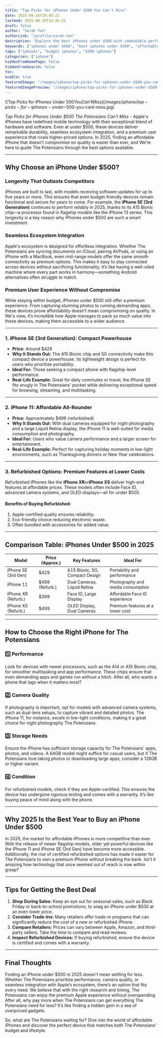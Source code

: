 ```yaml
---
title: "Top Picks for iPhones Under $500 You Can't Miss"
date: 2025-08-16T19:45:22
lastmod: 2025-08-16T19:45:22
draft: false
author: "Sarah Tan"
authorLink: "/profile/sarah-tan"
description: "Explore the best iPhones under $500 with unbeatable performance, sleek designs, and advanced features, offering exceptional value for your budget."
keywords: ["iphones under $500", "best iphones under $500", "affordable iphones 2025"]
tags: ["iphones", "budget iphones", "$500 iphones"]
categories: ["iphone"]
hiddenFromHomePage: false
hiddenFromSearch: false
toc:
enable: true
featuredImage: "/images/iphone/top-picks-for-iphones-under-$500-you-cant-miss.jpg"
featuredImagePreview: "/images/iphone/top-picks-for-iphones-under-$500-you-cant-miss.jpg"
---
```


![Top Picks for iPhones Under $500 You Can't Miss](/images/iphone/top-picks-for-iphones-under-$500-you-cant-miss.jpg)

*Top Picks for iPhones Under $500 The Potensians Can't Miss* - Apple's iPhones have redefined mobile technology with their exceptional blend of hardware and software. Even at under $500, these devices deliver remarkable durability, seamless ecosystem integration, and a premium user experience that rivals higher-priced options. In 2025, finding an affordable iPhone that doesn’t compromise on quality is easier than ever, and We’re here to guide The Potensians through the best options available.

---

## Why Choose an iPhone Under $500?

### Longevity That Outlasts Competitors

iPhones are built to last, with models receiving software updates for up to five years or more. This ensures that even budget-friendly devices remain functional and secure for years to come. For example, the **iPhone SE (3rd Generation)** continues to perform reliably in 2025, thanks to its A15 Bionic chip—a processor found in flagship models like the iPhone 13 series. This longevity is a key reason why iPhones under $500 are such a smart investment.

### Seamless Ecosystem Integration

Apple's ecosystem is designed for effortless integration. Whether The Potensia​ns are syncing documents on iCloud, pair​ing AirPods, or using an iPhone with a MacBook, even mid-range models offer the same smooth connectivity as premium options. This makes it easy to stay connected across devices without sacrificing functionality. It’s like having a well-oiled machine where every part works in harmony—something Android alternatives often struggle to match.

### Premium User Experience Without Compromise

While staying within budget, iPhones under $500 still offer a premium experience. From capturing stunning photos to running demanding apps, these devices prove affordability doesn’t mean compromising on quality. In We's view, it’s incredible how Apple manages to pack so much value into these devices, making them accessible to a wider audience.

---

### 1. iPhone SE (3rd Generation): Compact Powerhouse

- **Price:** Around $429 
- **Why It Stands Out:** The A15 Bionic chip and 5G connectivity make this compact device a powerhouse. Its lightweight design is perfect for users who prioritize portability. 
- **Ideal For:** Those seeking a compact phone with flagship-level performance. 
- **Real-Life Example:** Great for daily commutes or travel, the iPhone SE fits snugly in The Potensians' pocket while delivering exceptional speed ​for browsing, streaming, and multitasking.

---

### 2. iPhone 11: Affordable All-Rounder

- **Price:** Approximately $499 (refurbished) 
- **Why It Stands Out:** With dual cameras equipped for night photography and a large Liquid Retina display, the iPhone 11 is well-suited for media consumption and photography.  
- **Ideal For:** Users who value camera performance and a larger screen for entertainment. 
- **Real-Life Example:** Perfect for capturing holiday moments in low-light environments, such as Thanksgiving dinners or New Year celebrations.

---

### 3. Refurbished Options: Premium Features at Lower Costs

Refurbished iPhones like the **iPhone XR**or**iPhone XS** deliver high-end features at affordable prices. These models often include Face ID, advanced camera systems, and OLED displays—all for under $500.

#### Benefits of Buying Refurbished:

1. Apple-certified quality ensures reliability. 
2. Eco-friendly choice reducing electronic waste. 
3.  Oft​en bundled with accessories for added value. 

---

## Comparison Table: iPhones Under $500 in 2025

<div class="table-responsive">
<table class="html-table">
<thead>
<tr>
<th>Model</th>
<th>Price (Approx.)</th>
<th>Key Features</th>
<th>Ideal For</th>
</tr>
</thead>
<tbody>
<tr>
<td>iPhone SE (3rd Gen)</td>
<td>$429</td>
<td>A15 Bionic, 5G, Compact Design</td>
<td>Portability and performance</td>
</tr>
<tr>
<td>iPhone 11</td>
<td>$499 (Refurb.)</td>
<td>Dual Cameras, Liquid Retina</td>
<td>Photography and media consumption</td>
</tr>
<tr>
<td>iPhone XR (Refurb.)</td>
<td>$399</td>
<td>Face ID, Large Display</td>
<td>Affordable Face ID experience</td>
</tr>
<tr>
<td>iPhone XS (Refurb.)</td>
<td>$499</td>
<td>OLED Display, Dual Cameras</td>
<td>Premium features at a lower cost</td>
</tr>
</tbody>
</table>
</div>

---

## How to Choose the Right iPhone for The Potensians

### 1️⃣ Performance

Look for devices with newer processors, such as the A14 or A15 Bionic chip, for smoother multitasking and app performance. These chips ensure that even demanding apps and games run without a hitch. After all, who wants a phone that lags when it matters most?

### 2️⃣ Camera Quality

If photography is important, opt for models with advanced camera systems, such as dual-lens setups, to capture vibrant and detailed photos. The iPhone 11, for instance, excels in low-light conditions, making it a great choice for night photography The Potensians.

### 3️⃣ Storage Needs

Ensure the iPhone has sufficient storage capacity for The Potensians' apps, photos, and videos. A 64GB model might suffice for casual users, but if The Potensians love taking photos or downloading large apps, consider a 128GB or higher variant.

### 4️⃣ Condition

For refurbished models, check if they are Apple-certified. This ensures the device has undergone rigorous testing and comes with a warranty. It’s like buying peace of mind along with the phone. 

---

## Why 2025 Is the Best Year to Buy an iPhone Under $500

In 2025, the market for affordable iPhones is more competitive than ever. With the release of newer flagship models, older yet powerful devices like the iPhone 11 and iPhone SE (3rd Gen) have become more accessible. Additionally, the rise of certified refurbished options has made it easier for The Potensians to own a premium iPhone without breaking the bank. Isn’t it amazing how technology that once seemed out of reach is now within grasp?

---

## Tips for Getting the Best Deal

1. **Shop During Sales:** Keep an eye out for seasonal sales, such as Black Friday or back-to-school promotions, to snag an iPhone under $500 at an even lower price. 
2. **Consider Trade-Ins:** Many retailers offer trade-in programs that can significantly reduce the cost of a new or refurbished iPhone. 
3. **Compare Retailers:** Prices can vary between Apple, Amazon, and third-party sellers. Take the time to compare and read reviews. 
4. **Inspect Refurbished Devices:** If buying refurbished, ensure the device is certified and comes with a warranty. 

---

## Final Thoughts

Finding an iPhone under $500 in 2025 doesn’t mean settling for less. Whether The Potensians prioritize performance, camera quality, or seamless integration with Apple’s ecosystem, there’s an option that fits every need. We believe that with the right research and timing, The Potensians can enjoy the​ premium Apple experience without overspending. After all, why pay more when The Potensians can get everything The Potensians need for less? It’s like finding a hidden gem in a sea of overpriced gadgets.

So, what are The Potensians waiting for? Dive into the world of affordable iPhones and discover the perfect device that matches both The Potensians' budget and lifestyle.